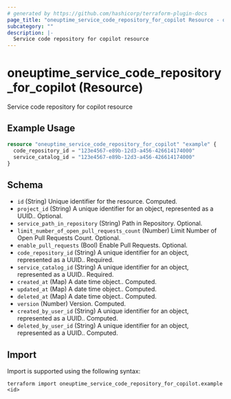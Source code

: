 ```yaml
---
# generated by https://github.com/hashicorp/terraform-plugin-docs
page_title: "oneuptime_service_code_repository_for_copilot Resource - oneuptime"
subcategory: ""
description: |-
  Service code repository for copilot resource
---
```


# oneuptime_service_code_repository_for_copilot (Resource)

Service code repository for copilot resource

## Example Usage

```terraform
resource "oneuptime_service_code_repository_for_copilot" "example" {
  code_repository_id = "123e4567-e89b-12d3-a456-426614174000"
  service_catalog_id = "123e4567-e89b-12d3-a456-426614174000"
}
```

## Schema

- `id` (String) Unique identifier for the resource. Computed.
- `project_id` (String) A unique identifier for an object, represented as a UUID.. Optional.
- `service_path_in_repository` (String) Path in Repository. Optional.
- `limit_number_of_open_pull_requests_count` (Number) Limit Number of Open Pull Requests Count. Optional.
- `enable_pull_requests` (Bool) Enable Pull Requests. Optional.
- `code_repository_id` (String) A unique identifier for an object, represented as a UUID.. Required.
- `service_catalog_id` (String) A unique identifier for an object, represented as a UUID.. Required.
- `created_at` (Map) A date time object.. Computed.
- `updated_at` (Map) A date time object.. Computed.
- `deleted_at` (Map) A date time object.. Computed.
- `version` (Number) Version. Computed.
- `created_by_user_id` (String) A unique identifier for an object, represented as a UUID.. Computed.
- `deleted_by_user_id` (String) A unique identifier for an object, represented as a UUID.. Computed.

## Import

Import is supported using the following syntax:

```shell
terraform import oneuptime_service_code_repository_for_copilot.example <id>
```
